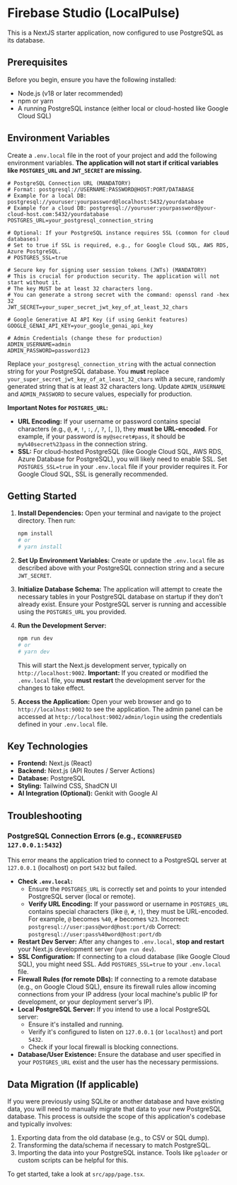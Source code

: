 
# Firebase Studio (LocalPulse)

This is a NextJS starter application, now configured to use PostgreSQL as its database.

## Prerequisites

Before you begin, ensure you have the following installed:
- Node.js (v18 or later recommended)
- npm or yarn
- A running PostgreSQL instance (either local or cloud-hosted like Google Cloud SQL)

## Environment Variables

Create a `.env.local` file in the root of your project and add the following environment variables. **The application will not start if critical variables like `POSTGRES_URL` and `JWT_SECRET` are missing.**

```env
# PostgreSQL Connection URL (MANDATORY)
# Format: postgresql://USERNAME:PASSWORD@HOST:PORT/DATABASE
# Example for a local DB: postgresql://youruser:yourpassword@localhost:5432/yourdatabase
# Example for a cloud DB: postgresql://youruser:yourpassword@your-cloud-host.com:5432/yourdatabase
POSTGRES_URL=your_postgresql_connection_string

# Optional: If your PostgreSQL instance requires SSL (common for cloud databases)
# Set to true if SSL is required, e.g., for Google Cloud SQL, AWS RDS, Azure PostgreSQL.
# POSTGRES_SSL=true 

# Secure key for signing user session tokens (JWTs) (MANDATORY)
# This is crucial for production security. The application will not start without it.
# The key MUST be at least 32 characters long.
# You can generate a strong secret with the command: openssl rand -hex 32
JWT_SECRET=your_super_secret_jwt_key_of_at_least_32_chars

# Google Generative AI API Key (if using Genkit features)
GOOGLE_GENAI_API_KEY=your_google_genai_api_key

# Admin Credentials (change these for production)
ADMIN_USERNAME=admin
ADMIN_PASSWORD=password123
```

Replace `your_postgresql_connection_string` with the actual connection string for your PostgreSQL database.
You **must** replace `your_super_secret_jwt_key_of_at_least_32_chars` with a secure, randomly generated string that is at least 32 characters long.
Update `ADMIN_USERNAME` and `ADMIN_PASSWORD` to secure values, especially for production.

**Important Notes for `POSTGRES_URL`:**
- **URL Encoding:** If your username or password contains special characters (e.g., `@`, `#`, `!`, `:`, `/`, `?`, `[`, `]`), they **must be URL-encoded**. For example, if your password is `my@secret#pass`, it should be `my%40secret%23pass` in the connection string.
- **SSL:** For cloud-hosted PostgreSQL (like Google Cloud SQL, AWS RDS, Azure Database for PostgreSQL), you will likely need to enable SSL. Set `POSTGRES_SSL=true` in your `.env.local` file if your provider requires it. For Google Cloud SQL, SSL is generally recommended.

## Getting Started

1.  **Install Dependencies:**
    Open your terminal and navigate to the project directory. Then run:
    ```bash
    npm install
    # or
    # yarn install
    ```

2.  **Set Up Environment Variables:**
    Create or update the `.env.local` file as described above with your PostgreSQL connection string and a secure `JWT_SECRET`.

3.  **Initialize Database Schema:**
    The application will attempt to create the necessary tables in your PostgreSQL database on startup if they don't already exist. Ensure your PostgreSQL server is running and accessible using the `POSTGRES_URL` you provided.

4.  **Run the Development Server:**
    ```bash
    npm run dev
    # or
    # yarn dev
    ```
    This will start the Next.js development server, typically on `http://localhost:9002`.
    **Important:** If you created or modified the `.env.local` file, you **must restart** the development server for the changes to take effect.

5.  **Access the Application:**
    Open your web browser and go to `http://localhost:9002` to see the application.
    The admin panel can be accessed at `http://localhost:9002/admin/login` using the credentials defined in your `.env.local` file.

## Key Technologies

- **Frontend:** Next.js (React)
- **Backend:** Next.js (API Routes / Server Actions)
- **Database:** PostgreSQL
- **Styling:** Tailwind CSS, ShadCN UI
- **AI Integration (Optional):** Genkit with Google AI

## Troubleshooting

### PostgreSQL Connection Errors (e.g., `ECONNREFUSED 127.0.0.1:5432`)

This error means the application tried to connect to a PostgreSQL server at `127.0.0.1` (localhost) on port `5432` but failed.

- **Check `.env.local`:**
    - Ensure the `POSTGRES_URL` is correctly set and points to your intended PostgreSQL server (local or remote).
    - **Verify URL Encoding:** If your password or username in `POSTGRES_URL` contains special characters (like `@`, `#`, `!`), they must be URL-encoded. For example, `@` becomes `%40`, `#` becomes `%23`.
      Incorrect: `postgresql://user:pass@word@host:port/db`
      Correct: `postgresql://user:pass%40word@host:port/db`
- **Restart Dev Server:** After any changes to `.env.local`, **stop and restart** your Next.js development server (`npm run dev`).
- **SSL Configuration:** If connecting to a cloud database (like Google Cloud SQL), you might need SSL. Add `POSTGRES_SSL=true` to your `.env.local` file.
- **Firewall Rules (for remote DBs):** If connecting to a remote database (e.g., on Google Cloud SQL), ensure its firewall rules allow incoming connections from your IP address (your local machine's public IP for development, or your deployment server's IP).
- **Local PostgreSQL Server:** If you intend to use a local PostgreSQL server:
    - Ensure it's installed and running.
    - Verify it's configured to listen on `127.0.0.1` (or `localhost`) and port `5432`.
    - Check if your local firewall is blocking connections.
- **Database/User Existence:** Ensure the database and user specified in your `POSTGRES_URL` exist and the user has the necessary permissions.

## Data Migration (If applicable)

If you were previously using SQLite or another database and have existing data, you will need to manually migrate that data to your new PostgreSQL database. This process is outside the scope of this application's codebase and typically involves:
1. Exporting data from the old database (e.g., to CSV or SQL dump).
2. Transforming the data/schema if necessary to match PostgreSQL.
3. Importing the data into your PostgreSQL instance.
Tools like `pgloader` or custom scripts can be helpful for this.

To get started, take a look at `src/app/page.tsx`.
